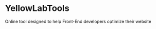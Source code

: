 YellowLabTools
==============

Online tool designed to help Front-End developers optimize their website
